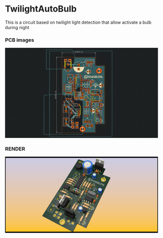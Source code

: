 # TwilightAutoBulb

This is a circuit based on twilight light detection that allow activate a bulb during night

### PCB images
!["PCBdraw"](img/PCB.png)
### RENDER
!["PCBdraw"](img/RENDER1.png)
